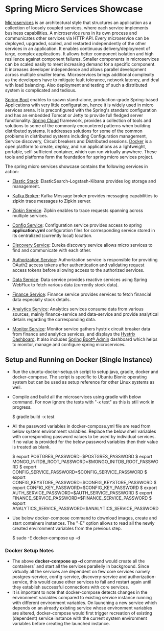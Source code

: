 # Spring Micro Services Showcase

[Microservices](https://microservices.io/) is an architectural style that structures an application as a collection of loosely coupled services, where each service implements business capabilities. A microservice runs in its own process and communicates other services via HTTP API. Every microservice can be deployed, upgraded, scaled, and restarted independently of the other services in an application.
It enables continuous delivery/deployment of large, complex applications. It allows better component isolation and high resilience against component failures. Smaller components in microservices can be scaled easily to meet increasing demand for a specific component. It increases developer independence and allows parallel development across multiple smaller teams.
Microservices brings additional complexity as the developers have to mitigate fault tolerance, network latency, and deal with load balancing. Also deployment and testing of such a distributed system is complicated and tedious.

[Spring Boot](https://docs.spring.io/spring-boot/docs/1.5.10.RELEASE/reference/htmlsingle/) enables to spawn stand-alone, production-grade Spring-based Applications with very little configuration, hence it is widely used in micro services arena. It is preconfigured with the Spring's standard configuration and has an embedded Tomcat or Jetty to provide full fledged server functionality.
[Spring Cloud](http://projects.spring.io/spring-cloud/) framework, provides a collection of tools and solutions to some of the commonly encountered patterns when building distributed systems. It addresses solutions for some of the common problems in distributed systems including Configuration management, Service discovery, Circuit breakers and Distributed sessions.
[Docker](https://www.docker.com/) is a open platform to create, deploy, and run applications as a lightweight, portable, self-sufficient container, which can run virtually anywhere.
These tools and platforms form the foundation for spring micro services project.

The spring micro services showcase contains the following services in action:

* [Elastic Stack](elastic-stack/README.md): ElasticSearch-Logstash-Kibana provides log storage and management.
* [Kafka Broker](kafka-broker/README.md): Kafka Message broker provides messaging capabilities to zipkin trace messages to Zipkin server.
* [Zipkin Service](zipkin-service/README.md): Zipkin enables to trace requests spanning across multiple services.

* [Config Service](config-service/README.md): Configuration service provides access to spring **application.yml** configuration files for corresponding service stored in its centralized (currently local) location.
* [Discovery Service](discovery-service/README.md): Eureka discovery service allows micro services to find and communicate with each other.
* [Authorization Service](authorization-service/README.md): Authorization service is responsible for providing OAuth2 access tokens after authentication and validating request access tokens before allowing access to the authorized services.
* [Data Service](data-service/README.md): Data service provides reactive services using Spring WebFlux to fetch various data (currently stock data).
* [Finance Service](finance-service/README.md): Finance service provides services to fetch financial data especially stock details.
* [Analytics Service](analytics-service/README.md): Analytics services consume data from various sources, mainly finance-service and data-service and provide analytical details regarding the corresponding data.
* [Monitor Service](monitor-service/README.md): Monitor service gathers hystrix circuit breaker data from finance and analytics services, and displays the [Hystrix Dashboard](https://github.com/Netflix-Skunkworks/hystrix-dashboard). It also includes [Spring Boot® Admin](https://github.com/codecentric/spring-boot-admin) dashboard which helps to monitor, manage and configure spring microservices.

## Setup and Running on Docker (Single Instance)

* Run the ubuntu-docker-setup.sh script to setup java, gradle, docker and docker-compose. The script is specific to Ubuntu Bionic operating system but can be used as setup reference for other Linux systems as well.
* Compile and build all the microservices using gradle with below command. For now ignore the tests with "-x test" as this is still work in progress.


    $ gradle build -x test

* All the password variables in docker-compose.yml file are read from below system environment variables. Replace the below shell variables with corresponding password values to be used by individual services. If no value is provided for the below password variables then their value is treated as blank.


    $ export POSTGRES_PASSWORD=$POSTGRES_PASSWORD
    $ export MONGO_INITDB_ROOT_PASSWORD=$MONGO_INITDB_ROOT_PASSWORD
    $ export CONFIG_SERVICE_PASSWORD=$CONFIG_SERVICE_PASSWORD
    $ export CONFIG_KEYSTORE_PASSWORD=$CONFIG_KEYSTORE_PASSWORD
    $ export CONFIG_KEY_PASSWORD=$CONFIG_KEY_PASSWORD
    $ export AUTH_SERVICE_PASSWORD=$AUTH_SERVICE_PASSWORD
    $ export FINANCE_SERVICE_PASSWORD=$FINANCE_SERVICE_PASSWORD
    $ export ANALYTICS_SERVICE_PASSWORD=$ANALYTICS_SERVICE_PASSWORD
    
* Use below docker-compose command to download images, create and start containers instances. The "-E" option allows to read all the newly created environment variables from the previous step.


    $ sudo -E docker-compose up -d

### Docker Setup Notes 

* The above **docker-compose up -d** command would create all the containers` and start all the services parallelly in background. Since virtually all the services are dependent on few core services namely postgres-service, config-service, discovery-service and authorization-service, this would cause other services to fail and restart again until they establish successful connections with core services. 
* It is important to note that docker-compose detects changes in the environment variables compared to existing service instance running with different environment variables. On launching a new service which depends on an already existing service whose environment variables are altered, docker-compose would first trigger recreation of existing (dependent) service instance with the current system environment variables before creating the launched instance.
 
 
